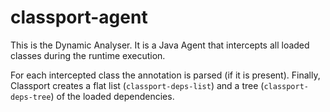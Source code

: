 # classport-agent

This is the Dynamic Analyser. 
It is a Java Agent that intercepts all loaded classes during the runtime execution.

For each intercepted class the annotation is parsed (if it is present).
Finally, Classport creates a flat list (`classport-deps-list`) and a tree (`classport-deps-tree`) of the loaded dependencies. 